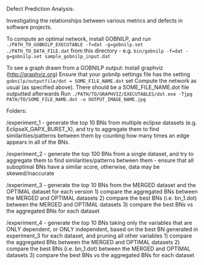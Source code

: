 Defect Prediction Analysis:

Investigating the relationships between various metrics and defects in software projects.

To compute an optimal network, install GOBNILP, and run `./PATH_TO_GOBNILP_EXECUTABLE -f=dat -g=gobnilp.set ./PATH_TO_DATA_FILE.dat` from this directory - e.g. `bin/gobnilp -f=dat -g=gobnilp.set sample_gobnilp_input.dat`

To see a graph drawn from a GOBNILP output:
	Install graphviz (http://graphviz.org)
	Ensure that your gobnilp settings file has the setting `gobnilp/outputfile/dot = SOME_FILE_NAME.dot` set
	Compute the network as usual (as specified above). There should be a SOME_FILE_NAME.dot file outputted afterwards
	Run `./PATH/TO/GRAPHVIZ/EXECUTABLES/dot.exe -Tjpg PATH/TO/SOME_FILE_NAME.dot -o OUTPUT_IMAGE_NAME.jpg`
	

Folders:

/experiment_1 - generate the top 10 BNs from multiple eclipse datasets (e.g. EclipseX_GAPX_BURST_X), and try to aggregate them to find similarities/patterns between them by counting how many times an edge appears in all of the BNs.

/experiment_2 - generate the top 100 BNs from a single dataset, and try to aggregate them to find similarities/patterns between them
	- ensure that all suboptimal BNs have a similar score, otherwise, data may be skewed/inaccurate

/experiment_3 - generate the top 10 BNs from the MERGED dataset and the OPTIMAL dataset for each version
	1) compare the aggregated BNs between the MERGED and OPTIMAL datasets
	2) compare the best BNs (i.e. bn_1.dot) between the MERGED and OPTIMAL datasets
	3) compare the best BNs vs the aggregated BNs for each dataset

/experiment_4 - generate the top 10 BNs taking only the variables that are ONLY dependent, or ONLY independent, based on the best BN generated in experiment_3 for each dataset, and pruning all other variables
	1) compare the aggregated BNs between the MERGED and OPTIMAL datasets
	2) compare the best BNs (i.e. bn_1.dot) between the MERGED and OPTIMAL datasets
	3) compare the best BNs vs the aggregated BNs for each dataset